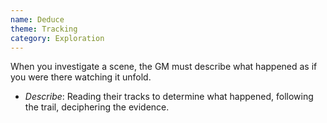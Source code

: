 ```yaml
---
name: Deduce
theme: Tracking
category: Exploration
---
```


When you investigate a scene, the GM must describe what happened as if you were there watching it unfold. 

* *Describe*: Reading their tracks to determine what happened, following the trail, deciphering the evidence.
